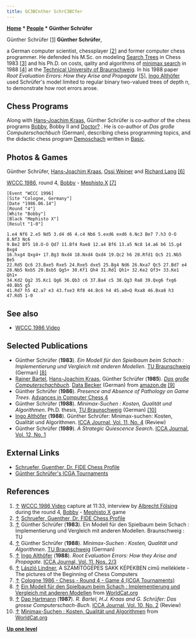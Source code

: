 ```yaml
---
title: GC3BCnther SchrC3BCfer
---
```

**[Home](Home "Home") * [People](People "People") * Günther Schrüfer**

[](WCCC_1986#Video "WCCC 1986#Video") Günther Schrüfer <a id="cite-note-1" href="#cite-ref-1">[1]</a>
**Günther Schrüfer**,

a German computer scientist, chessplayer <a id="cite-note-2" href="#cite-ref-2">[2]</a> and former computer chess programmer. He defended his M.Sc. on modeling [Search Trees](Search_Tree "Search Tree") in Chess 1983 <a id="cite-note-3" href="#cite-ref-3">[3]</a> and his Ph.D. on costs, qality and algorithms of [minimax search](Minimax "Minimax") in 1988 <a id="cite-note-4" href="#cite-ref-4">[4]</a> at the [Technical University of Braunschweig](https://en.wikipedia.org/wiki/Technical_University_of_Braunschweig). In his 1988 paper *Root Evaluation Errors: How they Arise and Propagate* <a id="cite-note-5" href="#cite-ref-5">[5]</a>, [Ingo Althöfer](Ingo_Alth%C3%B6fer "Ingo Althöfer") used Schrüfer's model limited to regular binary two-valued trees of depth n, to demonstrate how root errors arose.

## Chess Programs

Along with [Hans-Joachim Kraas](Hans-Joachim_Kraas "Hans-Joachim Kraas"), Günther Schrüfer is co-author of the chess programs [Bobby](Bobby "Bobby"), Bobby II and [Doctor?](Doctor%3F "Doctor?") . He is co-author of *Das große Computerschachbuch* (German), describing chess programming topics, and the didactic chess program [Demoschach](index.php?title=Demoschach&action=edit&redlink=1 "Demoschach (page does not exist)") written in [Basic](Basic "Basic").

## Photos & Games

[](File:SchrueferKraasWeinerLang1986.JPG)
Günther Schrüfer, [Hans-Joachim Kraas](Hans-Joachim_Kraas "Hans-Joachim Kraas"), [Ossi Weiner](Ossi_Weiner "Ossi Weiner") and [Richard Lang](Richard_Lang "Richard Lang") <a id="cite-note-6" href="#cite-ref-6">[6]</a>

[WCCC 1986](WCCC_1986 "WCCC 1986"), round 4, [Bobby](Bobby "Bobby") - [Mephisto X](Mephisto "Mephisto") <a id="cite-note-7" href="#cite-ref-7">[7]</a>

```
[Event "WCCC 1996]
[Site "Cologne, Germany"]
[Date "1986.06.14"]
[Round "4"]
[White "Bobby"]
[Black "Mephisto X"]
[Result "1-0"]

1.e4 Nf6 2.e5 Nd5 3.d4 d6 4.c4 Nb6 5.exd6 exd6 6.Nc3 Be7 7.h3 O-O 8.Nf3 Nc6 
9.Be2 Bf5 10.O-O Qd7 11.Bf4 Rae8 12.a4 Bf6 13.a5 Nc8 14.a6 b6 15.g4 Bxg4 
16.hxg4 Qxg4+ 17.Bg3 Nxd4 18.Nxd4 Qxd4 19.Qc2 h6 20.Rfd1 Qc5 21.Nb5 Be5 
22.Rd5 Qc6 23.Bxe5 Rxe5 24.Rxe5 dxe5 25.Bg4 Nd6 26.Nxa7 Qc5 27.Bd7 e4 
28.Nb5 Nxb5 29.Bxb5 Qg5+ 30.Kf1 Qh4 31.Rd1 Qh1+ 32.Ke2 Qf3+ 33.Ke1 Qh1+ 
34.Kd2 Qg2 35.Kc1 Qg6 36.Qb3 c6 37.Ba4 c5 38.Qg3 Ra8 39.Qxg6 fxg6 40.Bb5 g5 
41.Rd7 h5 42.a7 e3 43.fxe3 Rf8 44.Bc6 h4 45.a8=Q Rxa8 46.Bxa8 h3 47.Rd5 1-0

```

## See also

- [WCCC 1986 Video](WCCC_1986#Video "WCCC 1986")

## Selected Publications

- Günther Schrüfer (**1983**). *Ein Modell für den Spielbaum beim Schach : Implementierung und Vergleich mit anderen Modellen*. [TU Braunschweig](https://en.wikipedia.org/wiki/Technical_University_of_Braunschweig) (German) <a id="cite-note-8" href="#cite-ref-8">[8]</a>
- [Rainer Bartel](http://www.rainerbartel.de/), [Hans-Joachim Kraas](Hans-Joachim_Kraas "Hans-Joachim Kraas"), Günther Schrüfer (**1985**). *[Das große Computerschachbuch](https://www.c64-wiki.de/wiki/Das_grosse_Computerschachbuch)*. [Data Becker](https://en.wikipedia.org/wiki/Data_Becker) (German) from [amazon.de](http://www.amazon.de/Das-gro%C3%9Fe-Computerschachbuch-Rainer-Bartel/dp/3890111173) <a id="cite-note-9" href="#cite-ref-9">[9]</a>
- Günther Schrüfer (**1986**). *Presence and Absence of Pathology on Game Trees*. [Advances in Computer Chess 4](Advances_in_Computer_Chess_4 "Advances in Computer Chess 4")
- Günther Schrüfer (**1988**). *Minimax-Suchen : Kosten, Qualität und Algorithmen*. Ph.D. thesis, [TU Braunschweig](https://en.wikipedia.org/wiki/Technical_University_of_Braunschweig) (German) <a id="cite-note-10" href="#cite-ref-10">[10]</a>
- [Ingo Althöfer](Ingo_Alth%C3%B6fer "Ingo Althöfer") (**1988**). Günther Schrüfer: Minimax-suchen: Kosten, Qualität und Algorithmen. [ICCA Journal, Vol. 11, No. 4](ICGA_Journal#11_4 "ICGA Journal") (Review)
- Günther Schrüfer (**1989**). *A Strategic Quiescence Search*. [ICCA Journal, Vol. 12, No. 1](ICGA_Journal#12_1 "ICGA Journal")

## External Links

- [Schruefer, Guenther, Dr. FIDE Chess Profile](http://ratings.fide.com/card.phtml?event=4608631)
- [Günther Schrüfer's ICGA Tournaments](https://www.game-ai-forum.org/icga-tournaments/person.php?id=204)

## References

1. <a id="cite-ref-1" href="#cite-note-1">↑</a> [WCCC 1986 Video](WCCC_1986#Video "WCCC 1986") capture at 11:33, interview by [Albrecht Fölsing](https://en.wikipedia.org/wiki/Albrecht_F%C3%B6lsing) during the round 4, [Bobby](Bobby "Bobby") - [Mephisto X](Mephisto "Mephisto") game
1. <a id="cite-ref-2" href="#cite-note-2">↑</a> [Schruefer, Guenther, Dr. FIDE Chess Profile](http://ratings.fide.com/card.phtml?event=4608631)
1. <a id="cite-ref-3" href="#cite-note-3">↑</a> Günther Schrüfer (**1983**). Ein Modell für den Spielbaum beim Schach : Implementierung und Vergleich mit anderen Modellen. Braunschweig : TU
1. <a id="cite-ref-4" href="#cite-note-4">↑</a> Günther Schrüfer (**1988**). *Minimax-Suchen : Kosten, Qualität und Algorithmen*. [TU Braunschweig](https://en.wikipedia.org/wiki/Technical_University_of_Braunschweig) (German)
1. <a id="cite-ref-5" href="#cite-note-5">↑</a> [Ingo Althöfer](Ingo_Alth%C3%B6fer "Ingo Althöfer") (**1988**). *Root Evaluation Errors: How they Arise and Propagate*. [ICCA Journal, Vol. 11, Nos. 2/3](ICGA_Journal#11_23 "ICGA Journal")
1. <a id="cite-ref-6" href="#cite-note-6">↑</a> [László Lindner](L%C3%A1szl%C3%B3_Lindner "László Lindner"), A SZÁMÍTÓGÉPES SAKK KÉPEKBEN című melléklete - The pictures of the Beginning of Chess Computers
1. <a id="cite-ref-7" href="#cite-note-7">↑</a> [Cologne 1986 - Chess - Round 4 - Game 4 (ICGA Tournaments)](https://www.game-ai-forum.org/icga-tournaments/round.php?tournament=62&round=4&id=4)
1. <a id="cite-ref-8" href="#cite-note-8">↑</a> [Ein Modell für den Spielbaum beim Schach : Implementierung und Vergleich mit anderen Modellen](http://www.worldcat.org/oclc/66233252&referer=brief_results) from [WorldCat.org](http://www.worldcat.org/)
1. <a id="cite-ref-9" href="#cite-note-9">↑</a> [Dap Hartmann](Dap_Hartmann "Dap Hartmann") (**1987**). *R. Bartel, H.J. Kraas and G. Schrüfer: Das grosse Computerschach-Buch*. [ICCA Journal, Vol. 10, No. 2](ICGA_Journal#10_2 "ICGA Journal") (Review)
1. <a id="cite-ref-10" href="#cite-note-10">↑</a> [Minimax-Suchen : Kosten, Qualität und Algorithmen](http://www.worldcat.org/oclc/246856479&referer=brief_results) from [WorldCat.org](http://www.worldcat.org/)

**[Up one level](People "People")**


